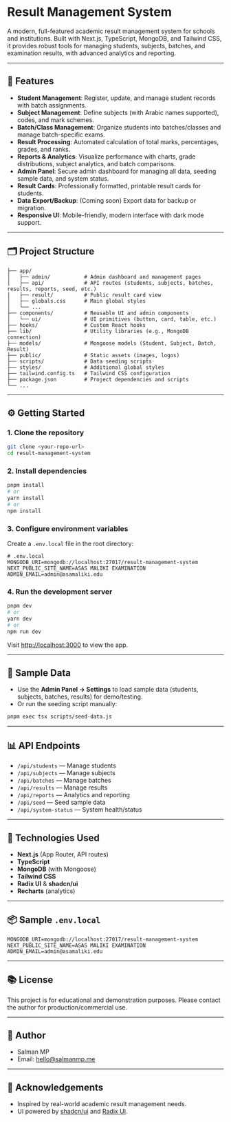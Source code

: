 # Result Management System

A modern, full-featured academic result management system for schools and institutions. Built with Next.js, TypeScript, MongoDB, and Tailwind CSS, it provides robust tools for managing students, subjects, batches, and examination results, with advanced analytics and reporting.

---

## 🚀 Features

- **Student Management**: Register, update, and manage student records with batch assignments.
- **Subject Management**: Define subjects (with Arabic names supported), codes, and mark schemes.
- **Batch/Class Management**: Organize students into batches/classes and manage batch-specific exams.
- **Result Processing**: Automated calculation of total marks, percentages, grades, and ranks.
- **Reports & Analytics**: Visualize performance with charts, grade distributions, subject analytics, and batch comparisons.
- **Admin Panel**: Secure admin dashboard for managing all data, seeding sample data, and system status.
- **Result Cards**: Professionally formatted, printable result cards for students.
- **Data Export/Backup**: (Coming soon) Export data for backup or migration.
- **Responsive UI**: Mobile-friendly, modern interface with dark mode support.

---

## 🗂️ Project Structure

```
├── app/
│   ├── admin/           # Admin dashboard and management pages
│   ├── api/             # API routes (students, subjects, batches, results, reports, seed, etc.)
│   ├── result/          # Public result card view
│   ├── globals.css      # Main global styles
│   └── ...
├── components/          # Reusable UI and admin components
│   └── ui/              # UI primitives (button, card, table, etc.)
├── hooks/               # Custom React hooks
├── lib/                 # Utility libraries (e.g., MongoDB connection)
├── models/              # Mongoose models (Student, Subject, Batch, Result)
├── public/              # Static assets (images, logos)
├── scripts/             # Data seeding scripts
├── styles/              # Additional global styles
├── tailwind.config.ts   # Tailwind CSS configuration
├── package.json         # Project dependencies and scripts
└── ...
```

---

## ⚙️ Getting Started

### 1. Clone the repository
```sh
git clone <your-repo-url>
cd result-management-system
```

### 2. Install dependencies
```sh
pnpm install
# or
yarn install
# or
npm install
```

### 3. Configure environment variables
Create a `.env.local` file in the root directory:

```env
# .env.local
MONGODB_URI=mongodb://localhost:27017/result-management-system
NEXT_PUBLIC_SITE_NAME=ASAS MALIKI EXAMINATION
ADMIN_EMAIL=admin@asamaliki.edu
```

### 4. Run the development server
```sh
pnpm dev
# or
yarn dev
# or
npm run dev
```

Visit [http://localhost:3000](http://localhost:3000) to view the app.

---

## 🧪 Sample Data
- Use the **Admin Panel → Settings** to load sample data (students, subjects, batches, results) for demo/testing.
- Or run the seeding script manually:

```sh
pnpm exec tsx scripts/seed-data.js
```

---

## 📊 API Endpoints
- `/api/students` — Manage students
- `/api/subjects` — Manage subjects
- `/api/batches` — Manage batches
- `/api/results` — Manage results
- `/api/reports` — Analytics and reporting
- `/api/seed` — Seed sample data
- `/api/system-status` — System health/status

---

## 📝 Technologies Used
- **Next.js** (App Router, API routes)
- **TypeScript**
- **MongoDB** (with Mongoose)
- **Tailwind CSS**
- **Radix UI** & **shadcn/ui**
- **Recharts** (analytics)

---

## 📦 Sample `.env.local`
```env
MONGODB_URI=mongodb://localhost:27017/result-management-system
NEXT_PUBLIC_SITE_NAME=ASAS MALIKI EXAMINATION
ADMIN_EMAIL=admin@asamaliki.edu
```

---

## 📚 License
This project is for educational and demonstration purposes. Please contact the author for production/commercial use.

---

## 👤 Author
- Salman MP
- Email: hello@salmanmp.me

---

## 🌟 Acknowledgements
- Inspired by real-world academic result management needs.
- UI powered by [shadcn/ui](https://ui.shadcn.com/) and [Radix UI](https://www.radix-ui.com/).

